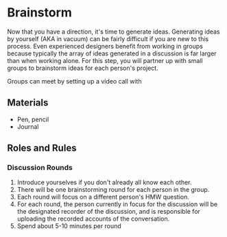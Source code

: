 # Brainstorm

Now that you have a direction, it's time to generate ideas. Generating ideas by yourself \(AKA in vacuum\) can be fairly difficult if you are new to this process. Even experienced designers benefit from working in groups because typically the array of ideas generated in a discussion is far larger than when working alone. For this step, you will partner up with small groups to brainstorm ideas for each person's project.

Groups can meet by setting up a video call with 

## Materials

* Pen, pencil
* Journal

## **Roles and Rules**

### Discussion Rounds

1. Introduce yourselves if you don't already all know each other.
2. There will be one brainstorming round for each person in the group.
3. Each round will focus on a different person's HMW question.
4.  For each round, the person currently in focus for the discussion will be the designated recorder of the discussion, and is responsible for uploading the recorded accounts of the conversation.
5. Spend about 5-10 minutes per round





